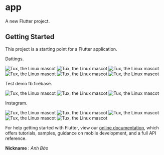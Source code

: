 # app

A new Flutter project.

## Getting Started

This project is a starting point for a Flutter application.

Dattings.

![Tux, the Linux mascot](/demo_images/dt_!.png)
![Tux, the Linux mascot](/demo_images/dt_2.png)
![Tux, the Linux mascot](/demo_images/dt_3.png)
![Tux, the Linux mascot](/demo_images/dt_4.png)
![Tux, the Linux mascot](/demo_images/dt_5.png)
![Tux, the Linux mascot](/demo_images/dt_6.png)


Test demo fb firebase.

![Tux, the Linux mascot](/demo_images/fb_1.png)
![Tux, the Linux mascot](/demo_images/fb_2.png)
![Tux, the Linux mascot](/demo_images/fb_3.png)


Instagram.

![Tux, the Linux mascot](/demo_images/ig_1.png)
![Tux, the Linux mascot](/demo_images/ig_2.png)
![Tux, the Linux mascot](/demo_images/ig_3.png)
![Tux, the Linux mascot](/demo_images/ig_4.png)
![Tux, the Linux mascot](/demo_images/ig_5.png)



For help getting started with Flutter, view our
[online documentation](https://flutter.dev/docs), which offers tutorials,
samples, guidance on mobile development, and a full API reference.

**Nickname** : <span style="colors.green">*Anh Báo*</span>
